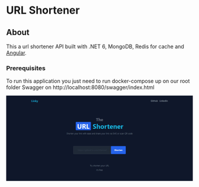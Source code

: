 # URL Shortener

## About <a name = "about"></a>

This a url shortener API built with .NET 6, MongoDB, Redis for cache and [Angular](https://github.com/MarcosFerreira17/url-shortener-spa).

### Prerequisites

To run this application you just need to run docker-compose up on our root folder Swagger on http://localhost:8080/swagger/index.html

![alt text for screen readers](/images/linky.PNG "Angular spa")
